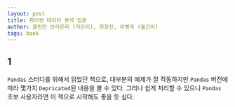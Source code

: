 ```yaml
---
layout: post
title: 파이썬 데이터 분석 입문
author: 클린턴 브라운리 (지은이), 한창진, 이병욱 (옮긴이)
tags: book
---
```


## 1

`Pandas` 스터디를 위해서 읽었던 책으로, 대부분의 예제가 잘 작동하지만 `Pandas` 버전에 따라 몇가지 `Depricated`된 내용을 볼 수 있다. 그러나 쉽게 처리할 수 있으니 `Pandas` 초보 사용자라면 이 책으로 시작해도 좋을 듯 싶다.
